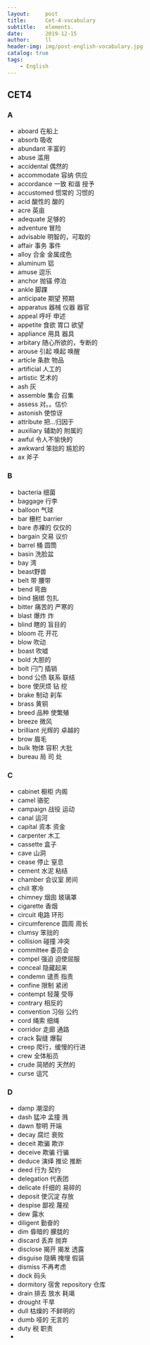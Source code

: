 ```yaml
---
layout:     post
title:      Cet-4-vocabulary
subtitle:   elements.
date:       2019-12-15
author:     ll
header-img: img/post-english-vocabulary.jpg
catalog: true
tags:
    - English
---
```

## CET4
### A
- aboard 在船上
- absorb 吸收
- abundant 丰富的
- abuse 滥用
- accidental 偶然的
- accommodate 容纳 供应
- accordance 一致 和谐 授予
- accustomed 惯常的 习惯的
- acid 酸性的 酸的
- acre 英亩
- adequate 足够的
- adventure 冒险
- advisable 明智的，可取的
- affair 事务 事件
- alloy 合金 金属成色
- aluminum 铝
- amuse 逗乐
- anchor 抛锚 停泊
- ankle 脚踝
- anticipate 期望 预期
- apparatus 器械 仪器 器官 
- appeal 呼吁 申述
- appetite 食欲 胃口 欲望
- appliance 用具 器具
- arbitary 随心所欲的，专断的
- arouse 引起 唤起 唤醒
- article 条款 物品
- artificial 人工的
- artistic 艺术的
- ash 灰
- assemble 集合 召集
- assess 对。。估价
- astonish 使惊讶
- attribute 把...归因于
- auxiliary 辅助的 附属的
- awful 令人不愉快的
- awkward 笨拙的 尴尬的
- ax 斧子
### B 
- bacteria 细菌
- baggage 行李
- balloon 气球
- bar 栅栏 barrier
- bare 赤裸的 仅仅的
- bargain 交易 议价
- barrel 桶 圆筒
- basin 洗脸盆
- bay 湾
- beast野兽
- belt 带 腰带
- bend 弯曲
- bind 捆绑 包扎
- bitter 痛苦的 严寒的
- blast 爆炸 炸
- blind 瞎的 盲目的
- bloom 花 开花
- blow 吹动
- boast 吹嘘
- bold 大胆的
- bolt 闩门 插销
- bond 公债 联系 联结
- bore 使厌烦 钻 挖
- brake 制动 刹车
- brass 黄铜
- breed 品种 使繁殖
- breeze 微风
- brilliant 光辉的 卓越的
- brow 眉毛
- bulk 物体 容积 大批
- bureau 局 司 处
### C
- cabinet 橱柜 内阁
- camel 骆驼
- campaign 战役 运动
- canal 运河
- capital 资本 资金
- carpenter 木工
- cassette 盒子
- cave 山洞
- cease 停止 窒息
- cement 水泥 粘结
- chamber 会议室 房间
- chill 寒冷
- chimney 烟囱 玻璃罩
- cigarette 香烟
- circuit 电路 环形
- circumference 圆周 周长
- clumsy 笨拙的
- collision 碰撞 冲突
- committee 委员会
- compel 强迫 迫使屈服
- conceal 隐藏起来
- condemn 谴责 指责
- confine 限制 紧闭
- contempt 轻蔑 受辱
- contrary 相反的
- convention 习俗 公约
- cord 绳索 细绳
- corridor 走廊 通路
- crack 裂缝 爆裂
- creep 爬行，缓慢的行进
- crew 全体船员
- crude 简陋的 天然的
- curse 诅咒
### D
- damp 潮湿的
- dash 猛冲 孟撞 溅
- dawn 黎明 开端
- decay 腐烂 衰败
- deceit 欺骗 欺诈
- deceive 欺骗 行骗
- deduce 演绎 推论 推断
- deed 行为 契约
- delegation 代表团
- delicate 纤细的 易碎的
- deposit 使沉淀 存放
- despise 鄙视 蔑视
- dew 露水
- diligent 勤奋的
- dim 昏暗的 朦胧的
- discard 丢弃 抛弃
- disclose 揭开 揭发 透露
- disguise 隐瞒 掩埋 假装
- dismiss 不再考虑
- dock 码头
- dormitory 宿舍 repository 仓库
- drain 排去 放水 耗竭
- drought 干旱
- dull 枯燥的 不鲜明的
- dumb 哑的 无言的
- duty 税 职责
- 